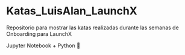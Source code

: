 # Katas_LuisAlan_LaunchX
Repositorio para mostrar las katas realizadas durante las semanas de Onboarding para LaunchX

Jupyter Notebook + Python 🐍

